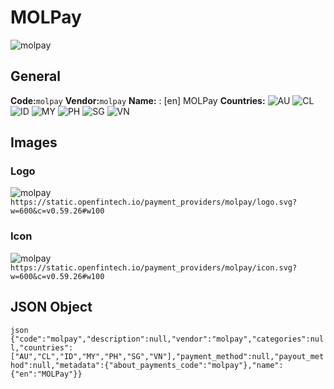 # MOLPay 
![molpay](https://static.openfintech.io/payment_providers/molpay/logo.svg?w=600&c=v0.59.26#w100) 
## General 
**Code:**`molpay` 
**Vendor:**`molpay` 
**Name:** 
:	[en] MOLPay 
**Countries:** 
![AU](https://cdnjs.cloudflare.com/ajax/libs/flag-icon-css/3.3.0/flags/4x3/AU.svg#w24) 
![CL](https://cdnjs.cloudflare.com/ajax/libs/flag-icon-css/3.3.0/flags/4x3/CL.svg#w24) 
![ID](https://cdnjs.cloudflare.com/ajax/libs/flag-icon-css/3.3.0/flags/4x3/ID.svg#w24) 
![MY](https://cdnjs.cloudflare.com/ajax/libs/flag-icon-css/3.3.0/flags/4x3/MY.svg#w24) 
![PH](https://cdnjs.cloudflare.com/ajax/libs/flag-icon-css/3.3.0/flags/4x3/PH.svg#w24) 
![SG](https://cdnjs.cloudflare.com/ajax/libs/flag-icon-css/3.3.0/flags/4x3/SG.svg#w24) 
![VN](https://cdnjs.cloudflare.com/ajax/libs/flag-icon-css/3.3.0/flags/4x3/VN.svg#w24) 
 
## Images 
### Logo 
![molpay](https://static.openfintech.io/payment_providers/molpay/logo.svg?w=600&c=v0.59.26#w100) 
``` https://static.openfintech.io/payment_providers/molpay/logo.svg?w=600&c=v0.59.26#w100 ``` 
### Icon 
![molpay](https://static.openfintech.io/payment_providers/molpay/icon.svg?w=600&c=v0.59.26#w100) 
``` https://static.openfintech.io/payment_providers/molpay/icon.svg?w=600&c=v0.59.26#w100 ``` 
## JSON Object 
```json {"code":"molpay","description":null,"vendor":"molpay","categories":null,"countries":["AU","CL","ID","MY","PH","SG","VN"],"payment_method":null,"payout_method":null,"metadata":{"about_payments_code":"molpay"},"name":{"en":"MOLPay"}} ``` 
